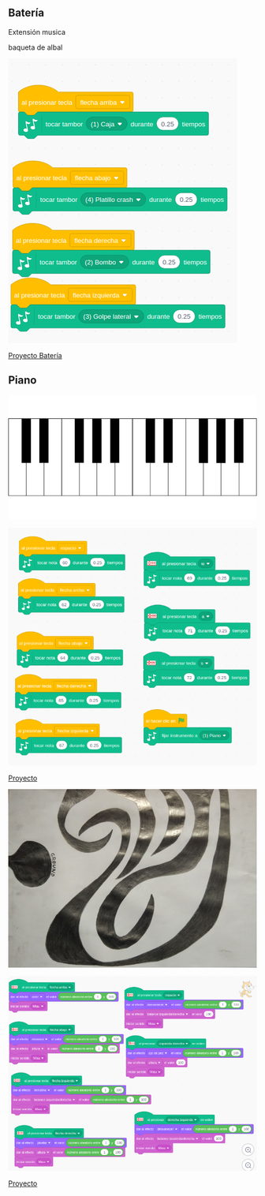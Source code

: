 
## Batería

Extensión musica

baqueta de albal


![](../images/MMBateria.png)

[Proyecto Batería](https://scratch.mit.edu/projects/401021028/)


## Piano


![](../images/piano-307653_960_720.webp)





![BloquesPiano](../images/BloquesPiano.png)

[Proyecto](https://scratch.mit.edu/projects/401028271/)



![](../images/Pianopsicodelico.jpg)

![MMBloquesPianoPsicodelico](../images/MMBloquesPianoPsicodelico.png)

[Proyecto](https://scratch.mit.edu/projects/400209476)
